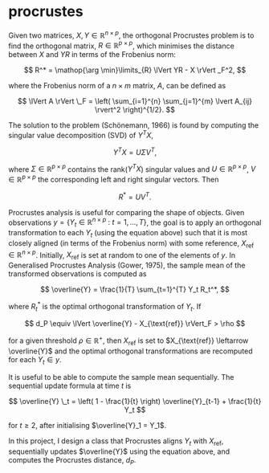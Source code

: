 # procrustes

Given two matrices, $X, Y \in \mathbb{R} ^ {n \times p}$, the orthogonal Procrustes problem is to find the orthogonal matrix, $R \in \mathbb{R} ^ {p \times p}$, which minimises the distance between $X$ and $YR$ in terms of the Frobenius norm:

$$
R^* = \mathop{\arg \min}\limits_{R} \lVert YR - X \rVert _F^2,
$$

where the Frobenius norm of a $n \times m$ matrix, $A$, can be defined as

$$
\lVert A \rVert \_F = \left( \sum_{i=1}^{n} \sum_{j=1}^{m} \lvert A_{ij} \rvert^2 \right)^{1/2}.
$$

The solution to the problem (Schönemann, 1966) is found by computing the singular value decomposition (SVD) of $Y^T X$,

$$
Y^T X = U \Sigma V^T,
$$

where $\Sigma \in \mathbb{R} ^ {p \times p}$ contains the rank($Y^T X$) singular values and $U \in \mathbb{R} ^ {p \times p}$, $V \in \mathbb{R} ^ {p \times p}$ the corresponding left and right singular vectors. Then

$$
R^* = UV^T.
$$

Procrustes analysis is useful for comparing the shape of objects. Given observations $`y = \{ Y_t \in \mathbb{R} ^ {n \times p} \ : \ t = 1, \ldots, T \}`$, the goal is to apply an orthogonal transformation to each $Y_t$ (using the equation above) such that it is most closely aligned (in terms of the Frobenius norm) with some reference, $X_{\text{ref}} \in \mathbb{R} ^ {n \times p}$. Initially, $X_{\text{ref}}$ is set at random to one of the elements of $y$. In Generalised Procrustes Analysis (Gower, 1975), the sample mean of the transformed observations is computed as

$$
\overline{Y} = \frac{1}{T} \sum_{t=1}^{T} Y_t R_t^*,
$$

where $R_t^*$ is the optimal orthogonal transformation of $Y_t$. If

$$
d_P \equiv \lVert \overline{Y} - X_{\text{ref}} \rVert_F > \rho
$$

for a given threshold $\rho \in \mathbb{R}^+$, then $X_{\text{ref}}$ is set to $X_{\text{ref}} \leftarrow \overline{Y}$ and the optimal orthogonal transformations are recomputed for each $Y_t \in y$.

It is useful to be able to compute the sample mean sequentially. The sequential update formula at time $t$ is

$$
\overline{Y} \_t = \left( 1 - \frac{1}{t} \right) \overline{Y}_{t-1} + \frac{1}{t} Y_t
$$

for $t \geq 2$, after initialising $\overline{Y}_1 = Y_1$.

In this project, I design a class that Procrustes aligns $Y_t$ with $X_{\text{ref}}$, sequentially updates $\overline{Y}$ using the equation above, and computes the Procrustes distance, $d_P$.
